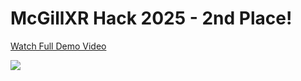# McGillXR Hack 2025 - 2nd Place!

[Watch Full Demo Video](https://www.youtube.com/watch?v=GhEYYJhl0PQ)

![ ](Screenshot_2025-03-23_145141.png)
